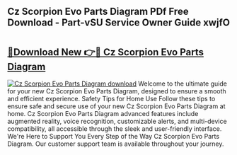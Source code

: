 ## Cz Scorpion Evo Parts Diagram PDf Free Download - Part-vSU Service Owner Guide xwjfO

# <h2><a href="http://dfmtlu0.blite.top/?on=Cz+Scorpion+Evo+Parts+Diagram">🔗Download New 👉🔴 Cz Scorpion Evo Parts Diagram</a></h2>

[![Cz Scorpion Evo Parts Diagram download](https://i.imgur.com/lujVjoI.png)](http://dfmtlu0.blite.top/?on=Cz+Scorpion+Evo+Parts+Diagram)
Welcome to the ultimate guide for your new Cz Scorpion Evo Parts Diagram, designed to ensure a smooth and efficient experience. Safety Tips for Home Use Follow these tips to ensure safe and secure use of your new Cz Scorpion Evo Parts Diagram at home. Cz Scorpion Evo Parts Diagram advanced features include augmented reality, voice recognition, customizable alerts, and multi-device compatibility, all accessible through the sleek and user-friendly interface. We're Here to Support You Every Step of the Way Cz Scorpion Evo Parts Diagram. Our customer support team is available throughout your journey.
